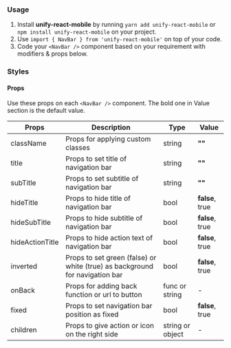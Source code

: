 ### Usage

1. Install **unify-react-mobile** by running `yarn add unify-react-mobile` or `npm install unify-react-mobile` on your project.
2. Use `import { NavBar } from 'unify-react-mobile'` on top of your code.
3. Code your `<NavBar />` component based on your requirement with modifiers & props below.



### Styles

#### Props

Use these props on each `<NavBar />` component. The bold one in Value section is the default value.

| Props            | Description                         | Type            | Value
|---------------------|----------------------------------|-----------------|---------------------|
| className   | Props for applying custom classes   | string            | **""**
| title   | Props to set title of navigation bar   | string            | **""**
| subTitle   | Props to set subtitle of navigation bar   | string            | **""**
| hideTitle   | Props to hide title of navigation bar   | bool            | **false**, true
| hideSubTitle   | Props to hide subtitle of navigation bar   | bool            | **false**, true
| hideActionTitle   | Props to hide action text of navigation bar    | bool            | **false**, true
| inverted   | Props to set green (false) or white (true) as background for navigation bar   | bool            | **false**, true
| onBack  | Props for adding back function or url to button   | func or string           | -
| fixed   | Props to set navigation bar position as fixed   | bool            | **false**, true
| children   | Props to give action or icon on the right side   | string or object            | -
